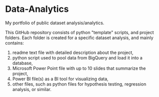 # Data-Analytics
My portfolio of public dataset analysis/analytics.

This GitHub repository consists of python "template" scripts, and project folders.
Each folder is created for a specific dataset analysis, and mainly contains:
1) readme text file with detailed description about the project,
2) python script used to pool data from BigQuery and load it into a database,
3) Microsoft Power Point file with up to 10 slides that summarize the project,
4) Power BI file(s) as a BI tool for visualizing data,
5) other files, such as python files for hypothesis testing, regression analysis, or similar.
